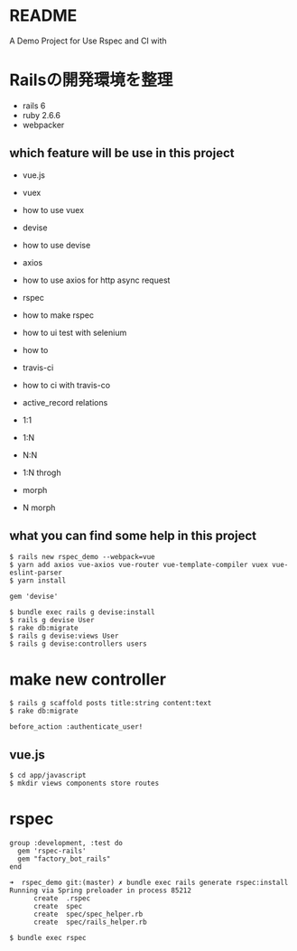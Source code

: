 # README

A Demo Project for Use Rspec and CI with 

# Railsの開発環境を整理
- rails 6
- ruby 2.6.6
- webpacker
## which feature will be use in this project
- vue.js 
- vuex 
 - how to use vuex
- devise
 - how to use devise
- axios
 - how to use axios for http async request
- rspec
 - how to make rspec
 - how to ui test with selenium
 - how to 
- travis-ci
 - how to ci with travis-co

- active_record relations 
 - 1:1
 - 1:N
 - N:N
 - 1:N throgh
 - morph
 - N morph


## what you can find some help in this project

```
$ rails new rspec_demo --webpack=vue
$ yarn add axios vue-axios vue-router vue-template-compiler vuex vue-eslint-parser
$ yarn install 
```  

```
gem 'devise'

$ bundle exec rails g devise:install
$ rails g devise User
$ rake db:migrate
$ rails g devise:views User
$ rails g devise:controllers users
```

# make new controller 
```
$ rails g scaffold posts title:string content:text
$ rake db:migrate

before_action :authenticate_user!
```

## vue.js
```
$ cd app/javascript
$ mkdir views components store routes
```

# rspec
```
group :development, :test do
  gem 'rspec-rails'
  gem "factory_bot_rails"
end

➜  rspec_demo git:(master) ✗ bundle exec rails generate rspec:install
Running via Spring preloader in process 85212
      create  .rspec
      create  spec
      create  spec/spec_helper.rb
      create  spec/rails_helper.rb

$ bundle exec rspec

```